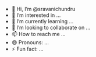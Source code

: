 - 👋 Hi, I’m @sravanichundru
- 👀 I’m interested in ...
- 🌱 I’m currently learning ...
- 💞️ I’m looking to collaborate on ...
- 📫 How to reach me ...
- 😄 Pronouns: ...
- ⚡ Fun fact: ...

<!---
sravanichundru/sravanichundru is a ✨ special ✨ repository because its `README.md` (this file) appears on your GitHub profile.
You can click the Preview link to take a look at your changes.
--->
